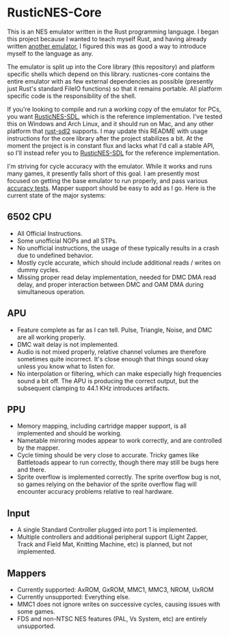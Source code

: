 # RusticNES-Core

This is an NES emulator written in the Rust programming language. I began this project because I wanted to teach myself Rust, and having already written [another emulator](https://github.com/zeta0134/LuaGB), I figured this was as good a way to introduce myself to the language as any.

The emulator is split up into the Core library (this repository) and platform specific shells which depend on this library. rusticnes-core contains the entire emulator with as few external dependencies as possible (presently just Rust's standard FileIO functions) so that it remains portable. All platform specific code is the responsibility of the shell.

If you're looking to compile and run a working copy of the emulator for PCs, you want [RusticNES-SDL](https://github.com/zeta0134/rusticnes-sdl), which is the reference implementation. I've tested this on Windows and Arch Linux, and it should run on Mac, and any other platform that [rust-sdl2](https://github.com/Rust-SDL2/rust-sdl2) supports. I may update this README with usage instructions for the core library after the project stabilizes a bit. At the moment the project is in constant flux and lacks what I'd call a stable API, so I'll instead refer you to [RusticNES-SDL](https://github.com/zeta0134/rusticnes-sdl) for the reference implementation.

I'm striving for cycle accuracy with the emulator. While it works and runs many games, it presently falls short of this goal. I am presently most focused on getting the base emulator to run properly, and pass various [accuracy tests](http://tasvideos.org/EmulatorResources/NESAccuracyTests.html). Mapper support should be easy to add as I go. Here is the current state of the major systems:

## 6502 CPU

- All Official Instructions.
- Some unofficial NOPs and all STPs.
- No unofficial instructions, the usage of these typically results in a crash due to undefined behavior.
- Mostly cycle accurate, which should include additional reads / writes on dummy cycles.
- Missing proper read delay implementation, needed for DMC DMA read delay, and proper interaction between DMC and OAM DMA during simultaneous operation.

## APU

- Feature complete as far as I can tell. Pulse, Triangle, Noise, and DMC are all working properly.
- DMC wait delay is not implemented.
- Audio is not mixed properly, relative channel volumes are therefore sometimes quite incorrect. It's close enough that things sound okay unless you know what to listen for.
- No interpolation or filtering, which can make especially high frequencies sound a bit off. The APU is producing the correct output, but the subsequent clamping to 44.1 KHz introduces artifacts.

## PPU

- Memory mapping, including cartridge mapper support, is all implemented and should be working.
- Nametable mirroring modes appear to work correctly, and are controlled by the mapper.
- Cycle timing should be very close to accurate. Tricky games like Battletoads appear to run correctly, though there may still be bugs here and there.
- Sprite overflow is implemented correctly. The sprite overflow bug is not, so games relying on the behavior of the sprite overflow flag will encounter accuracy problems relative to real hardware.

## Input

- A single Standard Controller plugged into port 1 is implemented. 
- Multiple controllers and additional peripheral support (Light Zapper, Track and Field Mat, Knitting Machine, etc) is planned, but not implemented.

## Mappers

- Currently supported: AxROM, GxROM, MMC1, MMC3, NROM, UxROM
- Currently unsupported: Everything else.
- MMC1 does not ignore writes on successive cycles, causing issues with some games.
- FDS and non-NTSC NES features (PAL, Vs System, etc) are entirely unsupported.
